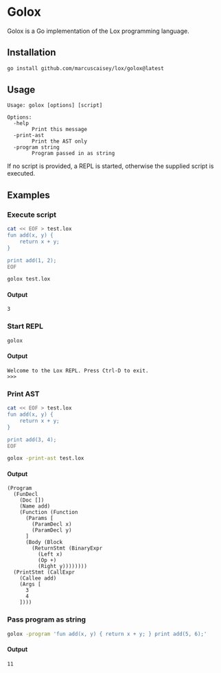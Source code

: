 # Golox

Golox is a Go implementation of the Lox programming language.

## Installation

```sh
go install github.com/marcuscaisey/lox/golox@latest
```

## Usage

```
Usage: golox [options] [script]

Options:
  -help
        Print this message
  -print-ast
        Print the AST only
  -program string
        Program passed in as string
```

If no script is provided, a REPL is started, otherwise the supplied script is executed.

## Examples

### Execute script

```sh
cat << EOF > test.lox
fun add(x, y) {
    return x + y;
}

print add(1, 2);
EOF

golox test.lox
```

#### Output

```
3
```

### Start REPL

```sh
golox
```

#### Output

```
Welcome to the Lox REPL. Press Ctrl-D to exit.
>>>
```

### Print AST

```sh
cat << EOF > test.lox
fun add(x, y) {
    return x + y;
}

print add(3, 4);
EOF

golox -print-ast test.lox
```

#### Output

```
(Program
  (FunDecl
    (Doc [])
    (Name add)
    (Function (Function
      (Params [
        (ParamDecl x)
        (ParamDecl y)
      ]
      (Body (Block
        (ReturnStmt (BinaryExpr
          (Left x)
          (Op +)
          (Right y))))))))
  (PrintStmt (CallExpr
    (Callee add)
    (Args [
      3
      4
    ])))
```

### Pass program as string

```sh
golox -program 'fun add(x, y) { return x + y; } print add(5, 6);'
```

#### Output

```
11
```
